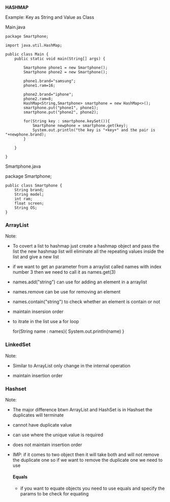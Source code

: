 **HASHMAP**

Example: Key as String and Value as Class

Main.java 

    package Smartphone;

    import java.util.HashMap;

    public class Main {
        public static void main(String[] args) {

            Smartphone phone1 = new Smartphone();
            Smartphone phone2 = new Smartphone();

            phone1.brand="samsung";
            phone1.ram=16;
            
            phone2.brand="iphone";
            phone2.ram=8;
            HashMap<String,Smartphone> smartphone = new HashMap<>();
            smartphone.put("phone1", phone1);
            smartphone.put("phone2", phone2);

            for(String key : smartphone.keySet()){
                Smartphone newphone = smartphone.get(key);
                System.out.println("the key is "+key+" and the pair is "+newphone.brand);
            }

        }
        
    }

Smartphone.java

package Smartphone;

    public class Smartphone {
        String brand;
        String model;
        int ram;
        float screen;
        String OS;
    }

### ArrayList
Note:
- To covert a list to hashmap just create a hashmap object and pass the list the new hashmap list will eliminate all the repeating values inside the list and give a new list

- if we want to get an parameter from a arraylist called names with index number 3 then we need to call it as names.get(3)

- names.add("string") can use for adding an element in a arraylist

- names.remove can be use for removing an element

- names.contain("string") to check whether an element is contain or not

- maintain insersion order

- to itrate in the list use a for loop 

    for(String name : names){
        System.out.println(name)
    }

### LinkedSet
Note:

- Similar to ArrayList only change in the internal operation

- maintain insertion order 

### Hashset
Note:
- The major difference btwn ArrayList and HashSet is in Hashset the duplicates will terminate 

- cannot have duplicate value

- can use where the unique value is required 

- does not maintain insertion order

-  IMP: if it comes to two object then it will take both and will not remove the duplicate one so if we want to remove the duplicate one we need to use 
    #### Equals
    - if you want to equate objects you need to use equals and specify the params to be check for equating 





